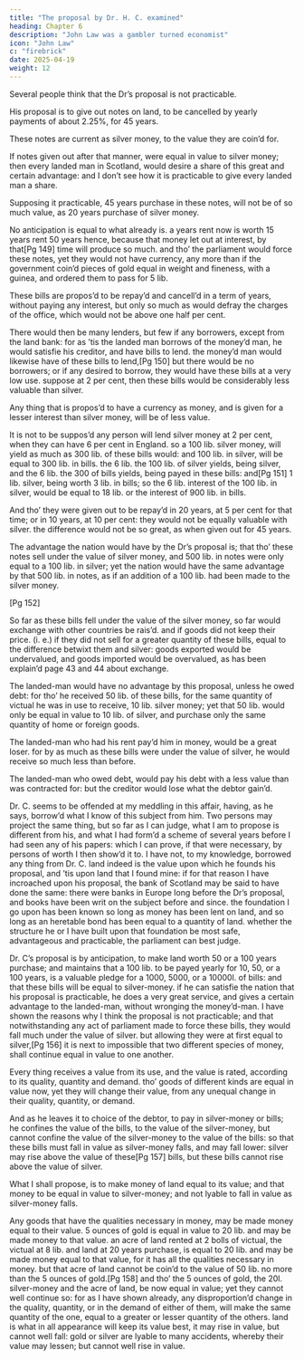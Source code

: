 ```yaml
---
title: "The proposal by Dr. H. C. examined"
heading: Chapter 6
description: "John Law was a gambler turned economist"
icon: "John Law"
c: "firebrick"
date: 2025-04-19
weight: 12
---
```



<!-- I did not intend to have said any thing about the Dr’s proposal, that affair having been referr’d to a committee, who are to make their report. but  -->

Several people think that the Dr’s proposal is not practicable.

<!-- , being against what I am to propose, because they think ’tis the same with his in some other dress: I thought it needful to give a short account of the Dr’s proposal, and in what I differ from him. -->

His proposal is to give out notes on land, to be cancelled by yearly payments of about 2.25%, for 45 years.

These notes are current as silver money, to the value they are coin’d for.

If notes given out after that manner, were equal in value to silver money; then every landed man in Scotland, would desire a share of this great and certain advantage: and I don’t see how it is practicable to give every landed man a share.

Supposing it practicable, 45 years purchase in these notes, will not be of so much value, as 20 years purchase of silver money.

No anticipation is equal to what already is. a years rent now is worth 15 years rent 50 years hence, because that money let out at interest, by that[Pg 149] time will produce so much. and tho’ the parliament would force these notes, yet they would not have currency, any more than if the government coin’d pieces of gold equal in weight and fineness, with a guinea, and ordered them to pass for 5 lib.

These bills are propos’d to be repay’d and cancell’d in a term of years, without paying any interest, but only so much as would defray the charges of the office, which would not be above one half per cent.

There would then be many lenders, but few if any borrowers, except from the land bank: for as ’tis the landed man borrows of the money’d man, he would satisfie his creditor, and have bills to lend. the money’d man would likewise have of these bills to lend,[Pg 150] but there would be no borrowers; or if any desired to borrow, they would have these bills at a very low use. suppose at 2 per cent, then these bills would be considerably less valuable than silver.

Any thing that is propos’d to have a currency as money, and is given for a lesser interest than silver money, will be of less value.

It is not to be suppos’d any person will lend silver money at 2 per cent, when they can have 6 per cent in England. so a 100 lib. silver money, will yield as much as 300 lib. of these bills would: and 100 lib. in silver, will be equal to 300 lib. in bills. the 6 lib. the 100 lib. of silver yields, being silver, and the 6 lib. the 300 of bills yields, being payed in these bills: and[Pg 151] 1 lib. silver, being worth 3 lib. in bills; so the 6 lib. interest of the 100 lib. in silver, would be equal to 18 lib. or the interest of 900 lib. in bills.

And tho’ they were given out to be repay’d in 20 years, at 5 per cent for that time; or in 10 years, at 10 per cent: they would not be equally valuable with silver. the difference would not be so great, as when given out for 45 years.

The advantage the nation would have by the Dr’s proposal is; that tho’ these notes sell under the value of silver money, and 500 lib. in notes were only equal to a 100 lib. in silver; yet the nation would have the same advantage by that 500 lib. in notes, as if an addition of a 100 lib. had been made to the silver money.

[Pg 152]

So far as these bills fell under the value of the silver money, so far would exchange with other countries be rais’d. and if goods did not keep their price. (i. e.) if they did not sell for a greater quantity of these bills, equal to the difference betwixt them and silver: goods exported would be undervalued, and goods imported would be overvalued, as has been explain’d page 43 and 44 about exchange.

The landed-man would have no advantage by this proposal, unless he owed debt: for tho’ he received 50 lib. of these bills, for the same quantity of victual he was in use to receive, 10 lib. silver money; yet that 50 lib. would only be equal in value to 10 lib. of silver, and purchase only the same quantity of home or foreign goods.


The landed-man who had his rent pay’d him in money, would be a great loser. for by as much as these bills were under the value of silver, he would receive so much less than before.

The landed-man who owed debt, would pay his debt with a less value than was contracted for: but the creditor would lose what the debtor gain’d.

Dr. C. seems to be offended at my meddling in this affair, having, as he says, borrow’d what I know of this subject from him. Two persons may project the same thing, but so far as I can judge, what I am to propose is different from his, and what I had form’d a scheme of several years before I had seen any of his papers: which I can prove, if that were necessary, by persons of worth I then show’d it to. I have not, to my knowledge, borrowed any thing from Dr. C. land indeed is the value upon which he founds his proposal, and ’tis upon land that I found mine: if for that reason I have incroached upon his proposal, the bank of Scotland may be said to have done the same: there were banks in Europe long before the Dr’s proposal, and books have been writ on the subject before and since. the foundation I go upon has been known so long as money has been lent on land, and so long as an heretable bond has been equal to a quantity of land. whether the structure he or I have built upon that foundation be most safe, advantageous and practicable, the parliament can best judge.

Dr. C’s proposal is by anticipation, to make land worth 50 or a 100 years purchase; and maintains that a 100 lib. to be payed yearly for 10, 50, or a 100 years, is a valuable pledge for a 1000, 5000, or a 10000l. of bills: and that these bills will be equal to silver-money. if he can satisfie the nation that his proposal is practicable, he does a very great service, and gives a certain advantage to the landed-man, without wronging the money’d-man. I have shown the reasons why I think the proposal is not practicable; and that notwithstanding any act of parliament made to force these bills, they would fall much under the value of silver. but allowing they were at first equal to silver,[Pg 156] it is next to impossible that two different species of money, shall continue equal in value to one another.

Every thing receives a value from its use, and the value is rated, according to its quality, quantity and demand. tho’ goods of different kinds are equal in value now, yet they will change their value, from any unequal change in their quality, quantity, or demand.

And as he leaves it to choice of the debtor, to pay in silver-money or bills; he confines the value of the bills, to the value of the silver-money, but cannot confine the value of the silver-money to the value of the bills: so that these bills must fall in value as silver-money falls, and may fall lower: silver may rise above the value of these[Pg 157] bills, but these bills cannot rise above the value of silver.

What I shall propose, is to make money of land equal to its value; and that money to be equal in value to silver-money; and not lyable to fall in value as silver-money falls.

Any goods that have the qualities necessary in money, may be made money equal to their value. 5 ounces of gold is equal in value to 20 lib. and may be made money to that value. an acre of land rented at 2 bolls of victual, the victual at 8 lib. and land at 20 years purchase, is equal to 20 lib. and may be made money equal to that value, for it has all the qualities necessary in money. but that acre of land cannot be coin’d to the value of 50 lib. no more than the 5 ounces of gold.[Pg 158] and tho’ the 5 ounces of gold, the 20l. silver-money and the acre of land, be now equal in value; yet they cannot well continue so: for as I have shown already, any disproportion’d change in the quality, quantity, or in the demand of either of them, will make the same quantity of the one, equal to a greater or lesser quantity of the others. land is what in all appearance will keep its value best, it may rise in value, but cannot well fall: gold or silver are lyable to many accidents, whereby their value may lessen; but cannot well rise in value.

